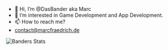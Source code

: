 - 👋 Hi, I’m @DasBander aka Marc
- 👀 I’m interested in Game Development and App Development.
- 📫 How to reach me? 
-  contact@marcfraedrich.de


![Banders Stats](https://github-readme-stats.vercel.app/api?username=DasBander&hide=contribs,prs)

